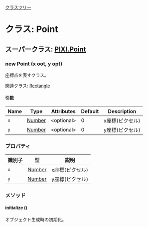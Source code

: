 [クラスツリー](index.md)

# クラス: Point

## スーパークラス: [PIXI.Point](http://pixijs.download/release/docs/PIXI.Point.html)

### new Point (x oot, y opt)
座標点を表すクラス。

関連クラス: [Rectangle](Rectangle.md)

#### 引数

| Name | Type | Attributes | Default | Description |
| --- | --- | --- | --- | --- |
| `x` | [Number](Number.md) |&lt;optional&gt; | 0 | x座標(ピクセル) |
| `y` | [Number](Number.md) |&lt;optional&gt; | 0 | y座標(ピクセル) |

### プロパティ

| 識別子 | 型 | 説明 |
| --- | --- | --- |
| `x` | [Number](Number.md) | x座標(ピクセル) |
| `y` | [Number](Number.md) | y座標(ピクセル) |


### メソッド

#### initialize ()
オブジェクト生成時の初期化。


